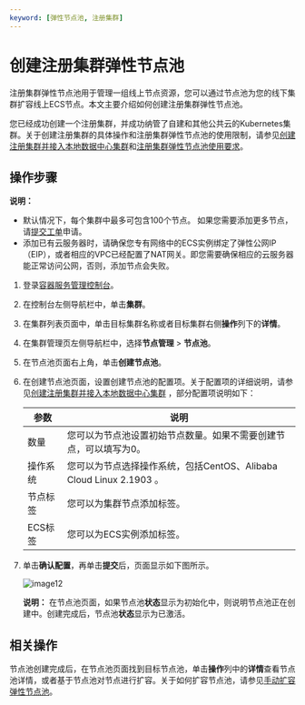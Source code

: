 ```yaml
---
keyword: [弹性节点池, 注册集群]
---
```


# 创建注册集群弹性节点池

注册集群弹性节点池用于管理一组线上节点资源，您可以通过节点池为您的线下集群扩容线上ECS节点。本文主要介绍如何创建注册集群弹性节点池。

您已经成功创建一个注册集群，并成功纳管了自建和其他公共云的Kubernetes集群。关于创建注册集群的具体操作和注册集群弹性节点池的使用限制，请参见[创建注册集群并接入本地数据中心集群](/cn.zh-CN/Kubernetes集群用户指南/多云混合云/混合集群/创建注册集群并接入本地数据中心集群.md)和[注册集群弹性节点池使用要求](/cn.zh-CN/Kubernetes集群用户指南/多云混合云/注册集群弹性节点池使用要求.md)。

## 操作步骤

**说明：**

-   默认情况下，每个集群中最多可包含100个节点。 如果您需要添加更多节点，请[提交工单](https://selfservice.console.aliyun.com/ticket/createIndex)申请。
-   添加已有云服务器时，请确保您专有网络中的ECS实例绑定了弹性公网IP（EIP），或者相应的VPC已经配置了NAT网关。即您需要确保相应的云服务器能正常访问公网，否则，添加节点会失败。

1.  登录[容器服务管理控制台](https://cs.console.aliyun.com)。

2.  在控制台左侧导航栏中，单击**集群**。

3.  在集群列表页面中，单击目标集群名称或者目标集群右侧**操作**列下的**详情**。

4.  在集群管理页左侧导航栏中，选择**节点管理** \> **节点池**。

5.  在节点池页面右上角，单击**创建节点池**。

6.  在创建节点池页面，设置创建节点池的配置项。关于配置项的详细说明，请参见[创建注册集群并接入本地数据中心集群](/cn.zh-CN/Kubernetes集群用户指南/多云混合云/混合集群/创建注册集群并接入本地数据中心集群.md) ，部分配置项说明如下：

    |参数|说明|
    |--|--|
    |数量|您可以为节点池设置初始节点数量。如果不需要创建节点，可以填写为0。|
    |操作系统|您可以为节点选择操作系统，包括CentOS、Alibaba Cloud Linux 2.1903 。|
    |节点标签|您可以为集群节点添加标签。|
    |ECS标签|您可以为ECS实例添加标签。|

7.  单击**确认配置**，再单击**提交**后，页面显示如下图所示。

    ![image12](https://static-aliyun-doc.oss-accelerate.aliyuncs.com/assets/img/zh-CN/8829086061/p186890.png)

    **说明：** 在节点池页面，如果节点池**状态**显示为初始化中，则说明节点池正在创建中。创建完成后，节点池**状态**显示为已激活。


## 相关操作

节点池创建完成后，在节点池页面找到目标节点池，单击**操作**列中的**详情**查看节点池详情，或者基于节点池对节点进行扩容。关于如何扩容节点池，请参见[手动扩容弹性节点池](/cn.zh-CN/Kubernetes集群用户指南/多云混合云/弹性节点池/手动扩容弹性节点池.md)。

